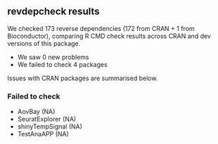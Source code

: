 ## revdepcheck results

We checked 173 reverse dependencies (172 from CRAN + 1 from Bioconductor), comparing R CMD check results across CRAN and dev versions of this package.

 * We saw 0 new problems
 * We failed to check 4 packages

Issues with CRAN packages are summarised below.

### Failed to check

* AovBay          (NA)
* SeuratExplorer  (NA)
* shinyTempSignal (NA)
* TestAnaAPP      (NA)
